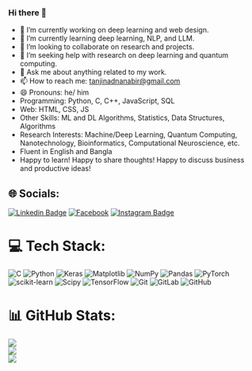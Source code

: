 ### Hi there 👋

<!--
**tanjinadnanabir/tanjinadnanabir** is a ✨ _special_ ✨ repository because its `README.md` (this file) appears on your GitHub profile.

Here are some ideas to get you started: -->

- 🔭 I’m currently working on deep learning and web design.
- 🌱 I’m currently learning deep learning, NLP, and LLM.
- 👯 I’m looking to collaborate on research and projects.
- 🤔 I’m seeking help with research on deep learning and quantum computing.
- 💬 Ask me about anything related to my work.
- 📫 How to reach me: tanjinadnanabir@gmail.com
- 😄 Pronouns: he/ him
- Programming: Python, C, C++, JavaScript, SQL
- Web: HTML, CSS, JS 
- Other Skills: ML and DL Algorithms, Statistics, Data Structures, Algorithms
- Research Interests: Machine/Deep Learning, Quantum Computing, Nanotechnology, Bioinformatics, Computational Neuroscience, etc.
- Fluent in English and Bangla
- Happy to learn! Happy to share thoughts! Happy to discuss business and productive ideas!
<!-- - ⚡ Fun fact: ... -->

## 🌐 Socials:
[![Linkedin Badge](https://img.shields.io/badge/LinkedIn-0077B5?style=for-the-badge&logo=linkedin&logoColor=white)](https://www.linkedin.com/in/tanjinadnanabir/) [![Facebook](https://img.shields.io/badge/Facebook-1877F2?style=for-the-badge&logo=facebook&logoColor=white)](https://facebook.com/tanjinadnanabir) [![Instagram Badge](https://img.shields.io/badge/Instagram-E4405F?style=for-the-badge&logo=instagram&logoColor=white)](https://instagram.com/tanjinadnanabir) 

# 💻 Tech Stack:
![C](https://img.shields.io/badge/c-%2300599C.svg?style=for-the-badge&logo=c&logoColor=white) ![Python](https://img.shields.io/badge/python-3670A0?style=for-the-badge&logo=python&logoColor=ffdd54) ![Keras](https://img.shields.io/badge/Keras-%23D00000.svg?style=for-the-badge&logo=Keras&logoColor=white) ![Matplotlib](https://img.shields.io/badge/Matplotlib-%23ffffff.svg?style=for-the-badge&logo=Matplotlib&logoColor=black) ![NumPy](https://img.shields.io/badge/numpy-%23013243.svg?style=for-the-badge&logo=numpy&logoColor=white) ![Pandas](https://img.shields.io/badge/pandas-%23150458.svg?style=for-the-badge&logo=pandas&logoColor=white) ![PyTorch](https://img.shields.io/badge/PyTorch-%23EE4C2C.svg?style=for-the-badge&logo=PyTorch&logoColor=white) ![scikit-learn](https://img.shields.io/badge/scikit--learn-%23F7931E.svg?style=for-the-badge&logo=scikit-learn&logoColor=white) ![Scipy](https://img.shields.io/badge/SciPy-%230C55A5.svg?style=for-the-badge&logo=scipy&logoColor=%white) ![TensorFlow](https://img.shields.io/badge/TensorFlow-%23FF6F00.svg?style=for-the-badge&logo=TensorFlow&logoColor=white) ![Git](https://img.shields.io/badge/git-%23F05033.svg?style=for-the-badge&logo=git&logoColor=white) ![GitLab](https://img.shields.io/badge/gitlab-%23181717.svg?style=for-the-badge&logo=gitlab&logoColor=white) ![GitHub](https://img.shields.io/badge/github-%23121011.svg?style=for-the-badge&logo=github&logoColor=white)

# 📊 GitHub Stats:
![](https://github-readme-stats.vercel.app/api?username=tanjinadnanabir&theme=dark&hide_border=false&include_all_commits=true&count_private=false)<br/>
![](https://github-readme-streak-stats.herokuapp.com/?user=tanjinadnanabir&theme=dark&hide_border=false)<br/>
![](https://github-readme-stats.vercel.app/api/top-langs/?username=tanjinadnanabir&theme=dark&hide_border=false&include_all_commits=true&count_private=false&layout=compact)

